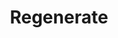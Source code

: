 ---
title: "Regenerate"

spell:
  schools:
    - name:        "Conjuration"
      subschools:  ["Healing"]
      descriptors: []
  classes:
    - name:  "Cleric"
      abbr:  "Clr"
      level: 7
    - name:  "Druid"
      abbr:  "Drd"
      level: 9
  domains:
    - name:  "Healing"
      abbr:  "Healing"
      level: 7
  components:         [V, S, DF]
  castingTime:        "3 full rounds"
  range:              "Touch"
  target:             "Living creature touched"
  duration:           "Instantaneous"
  savingThrow:        "Fortitude negates (harmless)"
  spellResistance:    "Yes (harmless)"
  description:        |
    The subject's severed body members (fingers, toes, hands, feet, arms, legs, tails, or even heads of multiheaded creatures), broken bones, and ruined organs grow back. After the spell is cast, the physical regeneration is complete in 1 round if the severed members are present and touching the creature. It takes {% die_roll 2 10 0 %} rounds otherwise.

    Regenerate also cures {% die_roll 4 8 0 %} points of damage +1 point per caster level (maximum +35), rids the subject of exhaustion and/or fatigue, and eliminates all nonlethal damage the subject has taken. It has no effect on nonliving creatures (including undead).
---
